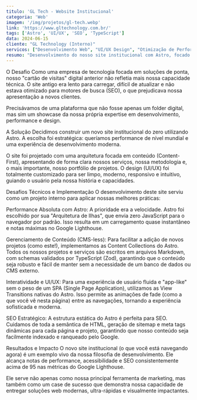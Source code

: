 ```yaml
---
titulo: 'GL Tech - Website Institucional'
categoria: 'Web'
imagem: '/img/projetos/gl-tech.webp'
link: 'https://www.gltechnology.com.br/' 
tags: ['Astro', 'UI/UX', 'SEO', 'TypeScript']
data: 2024-06-15 
cliente: "GL Technology (Interno)"
servicos: ["Desenvolvimento Web", "UI/UX Design", "Otimização de Performance"]
resumo: "Desenvolvimento do nosso site institucional com Astro, focado em performance e interatividade para apresentar nossas capacidades e projetos."
---
```

O Desafio
Como uma empresa de tecnologia focada em soluções de ponta, nosso "cartão de visitas" digital anterior não refletia mais nossa capacidade técnica. O site antigo era lento para carregar, difícil de atualizar e não estava otimizado para motores de busca (SEO), o que prejudicava nossa apresentação a novos clientes.

Precisávamos de uma plataforma que não fosse apenas um folder digital, mas sim um showcase da nossa própria expertise em desenvolvimento, performance e design.

A Solução
Decidimos construir um novo site institucional do zero utilizando Astro. A escolha foi estratégica: queríamos performance de nível mundial e uma experiência de desenvolvimento moderna.

O site foi projetado com uma arquitetura focada em conteúdo (Content-First), apresentando de forma clara nossos serviços, nossa metodologia e, o mais importante, nosso portfólio de projetos. O design (UI/UX) foi totalmente customizado para ser limpo, moderno, responsivo e intuitivo, guiando o usuário pela nossa história e capacidades.

Desafios Técnicos e Implementação
O desenvolvimento deste site serviu como um projeto interno para aplicar nossas melhores práticas:

Performance Absoluta com Astro: A prioridade era a velocidade. Astro foi escolhido por sua "Arquitetura de Ilhas", que envia zero JavaScript para o navegador por padrão. Isso resulta em um carregamento quase instantâneo e notas máximas no Google Lighthouse.

Gerenciamento de Conteúdo (CMS-less): Para facilitar a adição de novos projetos (como este!), implementamos as Content Collections do Astro. Todos os nossos projetos e serviços são escritos em arquivos Markdown, com schemas validados por TypeScript (Zod), garantindo que o conteúdo seja robusto e fácil de manter sem a necessidade de um banco de dados ou CMS externo.

Interatividade e UI/UX: Para uma experiência de usuário fluida e "app-like" sem o peso de um SPA (Single Page Application), utilizamos as View Transitions nativas do Astro. Isso permite as animações de fade (como a que você vê nesta página) entre as navegações, tornando a experiência sofisticada e moderna.

SEO Estratégico: A estrutura estática do Astro é perfeita para SEO. Cuidamos de toda a semântica de HTML, geração de sitemap e meta tags dinâmicas para cada página e projeto, garantindo que nosso conteúdo seja facilmente indexado e ranqueado pelo Google.

Resultados e Impacto
O novo site institucional (o que você está navegando agora) é um exemplo vivo da nossa filosofia de desenvolvimento. Ele alcança notas de performance, acessibilidade e SEO consistentemente acima de 95 nas métricas do Google Lighthouse.

Ele serve não apenas como nossa principal ferramenta de marketing, mas também como um case de sucesso que demonstra nossa capacidade de entregar soluções web modernas, ultra-rápidas e visualmente impactantes.